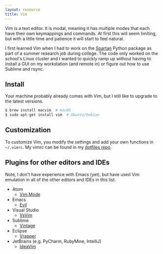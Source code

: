 ```yaml
---
layout: resource
title: Vim
---
```


Vim is a text editor. It is modal, meaning it has multiple modes that each have
their own keymappings and commands. At first this will seem limiting, but with
a little time and patience it will start to feel natural.

I first learned Vim when I had to work on the [Spartan] Python package as part
of a summer research job during college. The code only worked on the school's
Linux cluster and I wanted to quickly ramp up without having to install a GUI
on my workstation (and remote in) or figure out how to use Sublime and rsync.

[Spartan]: https://github.com/spartan-array/spartan

## Install

Your machine probably already comes with Vim, but I still like to upgrade to
the latest versions.

```sh
$ brew install macvim  # macOS
$ sudo apt-get install vim  # Ubuntu/Debian
```

## Customization

To customize Vim, you modify the settings and add your own functions in
`~/.vimrc`. My vimrc can be found in my [dotfiles repo].

[dotfiles repo]: https://github.com/rgardner/dotfiles/blob/main/stow/vim/.vimrc

## Plugins for other editors and IDEs

Note, I don't have experience with Emacs (yet), but have used Vim emulation in
all of the other editors and IDEs in this list.

- Atom
  + [Vim Mode]
- Emacs
  + [Evil]
- Visual Studio
  + [VsVim]
- Sublime
  + [Vintage]
- Eclipse
  + [Vrapper]
- JetBrains (e.g. PyCharm, RubyMine, IntelliJ)
  + [IdeaVim]


[Vim Mode]: https://github.com/atom/vim-mode
[Evil]: https://www.emacswiki.org/emacs/Evil
[VsVim]: https://visualstudiogallery.msdn.microsoft.com/59ca71b3-a4a3-46ca-8fe1-0e90e3f79329
[Vintage]: https://www.sublimetext.com/docs/2/vintage.html
[Vrapper]: https://vrapper.sourceforge.net/home/
[IdeaVim]: https://plugins.jetbrains.com/plugin/164
